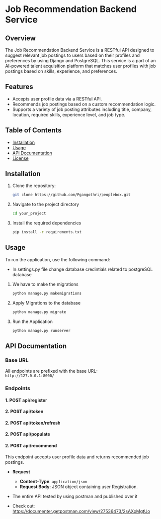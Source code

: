 # Job Recommendation Backend Service

## Overview
The Job Recommendation Backend Service is a RESTful API designed to suggest relevant job postings to users based on their profiles and preferences by using Django and PostgreSQL. This service is a part of an AI-powered talent acquisition platform that matches user profiles with job postings based on skills, experience, and preferences.

## Features
- Accepts user profile data via a RESTful API.
- Recommends job postings based on a custom recommendation logic.
- Supports a variety of job posting attributes including title, company, location, required skills, experience level, and job type.

## Table of Contents
- [Installation](#installation)
- [Usage](#usage)
- [API Documentation](#api-documentation)
- [License](#license)

## Installation
1. Clone the repository:
   ```bash
   git clone https://github.com/Pgangothri/peoplebox.git
2. Navigate to the project directory
   ```bash
   cd your_project
3. Install the required dependencies
   ```bash
   pip install -r requirements.txt
## Usage
To run the application, use the following command:
- In settings.py file change database credintials related to postgreSQL database
1. We have to make the migrations
   ```bash
   python manage.py makemigrations
2. Apply Migrations to the database
   ```bash
   python manage.py migrate
3. Run the Application
   ```bash
   python manage.py runserver
## API Documentation

### Base URL
All endpoints are prefixed with the base URL:  
`http://127.0.0.1:8000/`

### Endpoints

#### 1. **POST api/register**
#### 2. **POST api/token**
#### 2. **POST api/token/refresh**
#### 2. **POST api/populate**
#### 2. **POST api/recommend**
This endpoint accepts user profile data and returns recommended job postings.

- **Request**
  - **Content-Type**: `application/json`
  - **Request Body**: JSON object containing user Registration.
  
- The entire API tested by using postman and published over it
- Check out: https://documenter.getpostman.com/view/27536473/2sAXxMgtUo

   

